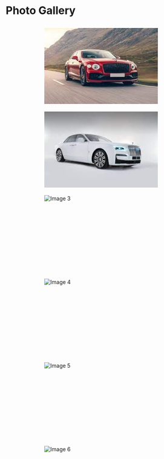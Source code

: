 <html>
  <head>
    <title>Photo Gallery</title>
    <style>
        /* CSS for styling the gallery */
        .photo-grid {
            display: flex;
            flex-wrap: wrap;
            justify-content: center;
        }
        .photo-grid img {
            width: 300px;
            height: 200px;
            margin: 10px;
            object-fit: cover;
        }
    </style>
  </head>
  <body>
    <h1>Photo Gallery</h1>
    <div class="photo-grid">
        <img src="image1.jpg" alt="Image 1">
        <img src="image2.jpg" alt="Image 2">
        <img src="image3.jpg" alt="Image 3">
        <img src="image4.jpg" alt="Image 4">
        <img src="image5.jpg" alt="Image 5">
        <img src="image6.jpg" alt="Image 6">
    </div>
  </body>
</html>
